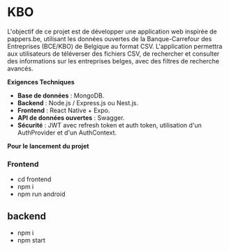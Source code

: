 # KBO
L'objectif de ce projet est de développer une application web inspirée de pappers.be, utilisant les données ouvertes de la Banque-Carrefour des Entreprises (BCE/KBO) de Belgique au format CSV. L'application permettra aux utilisateurs de téléverser des fichiers CSV, de rechercher et consulter des informations sur les entreprises belges, avec des filtres de recherche avancés.

**Exigences Techniques**

- **Base de données** : MongoDB.
- **Backend** : Node.js / Express.js ou Nest.js.
- **Frontend** : React Native + Expo.
- **API de données ouvertes** : Swagger.
- **Sécurité** : JWT avec refresh token et auth token, utilisation d'un AuthProvider et d'un AuthContext.

**Pour le lancement du projet**
### Frontend
- cd frontend
- npm i 
- npm run android

## backend
-  npm i
- npm start
